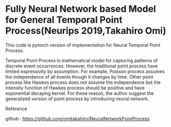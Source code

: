 # Fully Neural Network based Model for General Temporal Point Process(Neurips 2019,Takahiro Omi)

This code is pytorch version of implementation for Neural Temporal Point Process.

Temporal Point Process is mathematical model for capturing patterns of discrete event occurrences.
  However, the traditional point process have limited expressivity by assumption.
  For example, Poisson process assumes the independence of all events though it changes by time.
  Other point process like Hawkes process does not assume the independence but the intensity function
  of Hawkes process should be positive and have exponential decaying kernel. For these reason, the author
  suggest the generalized version of point process by introducing neural network.  


Reference

github : https://github.com/omitakahiro/NeuralNetworkPointProcess 



